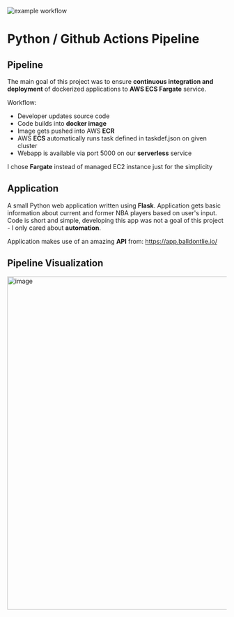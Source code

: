 ![example workflow](https://github.com/capmichal/python_aws/actions/workflows/docker-image.yml/badge.svg)
# Python / Github Actions Pipeline

## Pipeline
The main goal of this project was to ensure **continuous integration and deployment** of dockerized applications to **AWS ECS Fargate** service.

Workflow:
- Developer updates source code
- Code builds into **docker image**
- Image gets pushed into AWS **ECR**
- AWS **ECS** automatically runs task defined in taskdef.json on given cluster
- Webapp is available via port 5000 on our **serverless** service 

I chose **Fargate** instead of managed EC2 instance just for the simplicity 

## Application
A small Python web application written using **Flask**. Application gets basic information about current and former NBA players based on user's input. Code is short and simple, developing this app was not a goal of this project - I only cared about **automation**.

Application makes use of an amazing **API** from: https://app.balldontlie.io/

## Pipeline Visualization
<img width="763" alt="image" src="https://github.com/capmichal/python_aws/assets/130446782/ae369637-4725-4e65-9638-9efc663f029d">
